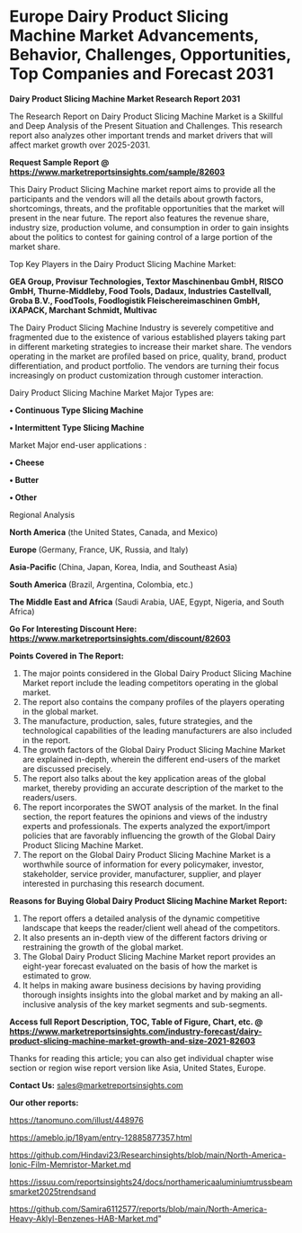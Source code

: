  # Europe Dairy Product Slicing Machine Market Advancements, Behavior, Challenges, Opportunities, Top Companies and Forecast 2031

<strong>Dairy Product Slicing Machine Market Research Report 2031</strong>

The Research Report on Dairy Product Slicing Machine Market is a Skillful and Deep Analysis of the Present Situation and Challenges. This research report also analyzes other important trends and market drivers that will affect market growth over 2025-2031.

<strong>Request Sample Report @ <a href=https://www.marketreportsinsights.com/sample/82603>https://www.marketreportsinsights.com/sample/82603</a></strong>

This Dairy Product Slicing Machine market report aims to provide all the participants and the vendors will all the details about growth factors, shortcomings, threats, and the profitable opportunities that the market will present in the near future. The report also features the revenue share, industry size, production volume, and consumption in order to gain insights about the politics to contest for gaining control of a large portion of the market share.

Top Key Players in the Dairy Product Slicing Machine Market:

<strong>GEA Group, Provisur Technologies, Textor Maschinenbau GmbH, RISCO GmbH, Thurne-Middleby, Food Tools, Dadaux, Industries Castellvall, Groba B.V., FoodTools, Foodlogistik Fleischereimaschinen GmbH, iXAPACK, Marchant Schmidt, Multivac</strong>

The Dairy Product Slicing Machine Industry is severely competitive and fragmented due to the existence of various established players taking part in different marketing strategies to increase their market share. The vendors operating in the market are profiled based on price, quality, brand, product differentiation, and product portfolio. The vendors are turning their focus increasingly on product customization through customer interaction.

Dairy Product Slicing Machine Market Major Types are:

<strong>• Continuous Type Slicing Machine

• Intermittent Type Slicing Machine</strong>

Market Major end-user applications :

<strong>• Cheese

• Butter

• Other</strong>

Regional Analysis

</u><strong><b>North America</b></strong> (the United States, Canada, and Mexico)

<strong><b>Europe </b></strong>(Germany, France, UK, Russia, and Italy)

<strong><b>Asia-Pacific</b></strong> (China, Japan, Korea, India, and Southeast Asia)

<strong><b>South America</b></strong> (Brazil, Argentina, Colombia, etc.)

<strong><b>The Middle East and Africa</b></strong> (Saudi Arabia, UAE, Egypt, Nigeria, and South Africa)

<strong>Go For Interesting Discount Here: <a href=https://www.marketreportsinsights.com/discount/82603>https://www.marketreportsinsights.com/discount/82603</a></strong>

<strong>Points Covered in The Report:</strong>
<ol>
  <li>The major points considered in the Global Dairy Product Slicing Machine Market report include the leading competitors operating in the global market.</li>
  <li>The report also contains the company profiles of the players operating in the global market.</li>
  <li>The manufacture, production, sales, future strategies, and the technological capabilities of the leading manufacturers are also included in the report.</li>
  <li>The growth factors of the Global Dairy Product Slicing Machine Market are explained in-depth, wherein the different end-users of the market are discussed precisely.</li>
  <li>The report also talks about the key application areas of the global market, thereby providing an accurate description of the market to the readers/users.</li>
  <li>The report incorporates the SWOT analysis of the market. In the final section, the report features the opinions and views of the industry experts and professionals. The experts analyzed the export/import policies that are favorably influencing the growth of the Global Dairy Product Slicing Machine Market.</li>
  <li>The report on the Global Dairy Product Slicing Machine Market is a worthwhile source of information for every policymaker, investor, stakeholder, service provider, manufacturer, supplier, and player interested in purchasing this research document.</li>
</ol>
<strong>Reasons for Buying Global Dairy Product Slicing Machine Market Report:</strong>

<ol>
  <li>The report offers a detailed analysis of the dynamic competitive landscape that keeps the reader/client well ahead of the competitors.</li>
  <li>It also presents an in-depth view of the different factors driving or restraining the growth of the global market.</li>
  <li>The Global Dairy Product Slicing Machine Market report provides an eight-year forecast evaluated on the basis of how the market is estimated to grow.</li>
  <li>It helps in making aware business decisions by having providing thorough insights insights into the global market and by making an all-inclusive analysis of the key market segments and sub-segments.</li>
</ol>
<strong>Access full Report Description, TOC, Table of Figure, Chart, etc. @ <a href=https://www.marketreportsinsights.com/industry-forecast/dairy-product-slicing-machine-market-growth-and-size-2021-82603>https://www.marketreportsinsights.com/industry-forecast/dairy-product-slicing-machine-market-growth-and-size-2021-82603</a></strong>


Thanks for reading this article; you can also get individual chapter wise section or region wise report version like Asia, United States, Europe.

<strong>Contact Us:</strong>
sales@marketreportsinsights.com

<strong>Our other reports:</strong>

<a href=https://tanomuno.com/illust/448976>https://tanomuno.com/illust/448976</a>

<a href=https://ameblo.jp/18yam/entry-12885877357.html>https://ameblo.jp/18yam/entry-12885877357.html</a>

<a href=https://github.com/Hindavi23/Researchinsights/blob/main/North-America-Ionic-Film-Memristor-Market.md>https://github.com/Hindavi23/Researchinsights/blob/main/North-America-Ionic-Film-Memristor-Market.md</a>

<a href=https://issuu.com/reportsinsights24/docs/northamericaaluminiumtrussbeamsmarket2025trendsand>https://issuu.com/reportsinsights24/docs/northamericaaluminiumtrussbeamsmarket2025trendsand</a>

<a href=https://github.com/Samira6112577/reports/blob/main/North-America-Heavy-Aklyl-Benzenes-HAB-Market.md>https://github.com/Samira6112577/reports/blob/main/North-America-Heavy-Aklyl-Benzenes-HAB-Market.md</a>"
